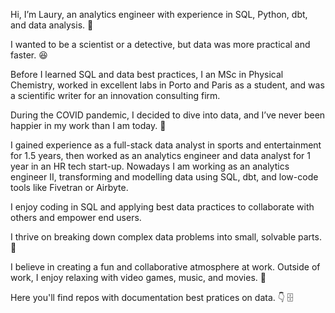 Hi, I’m Laury, an analytics engineer with experience in SQL, Python, dbt, and data analysis. 👋

I wanted to be a scientist or a detective, but data was more practical and faster. 😆

Before I learned SQL and data best practices, I an MSc in Physical Chemistry, worked in excellent labs in Porto and Paris as a student, and was a scientific writer for an innovation consulting firm.

During the COVID pandemic, I decided to dive into data, and I’ve never been happier in my work than I am today. 🙏

I gained experience as a full-stack data analyst in sports and entertainment for 1.5 years, then worked as an analytics engineer and data analyst for 1 year in an HR tech start-up.
Nowadays I am working as an analytics engineer II, transforming and modelling data using SQL, dbt, and low-code tools like Fivetran or Airbyte.

I enjoy coding in SQL and applying best data practices to collaborate with others and empower end users.

I thrive on breaking down complex data problems into small, solvable parts. 🤠

I believe in creating a fun and collaborative atmosphere at work. Outside of work, I enjoy relaxing with video games, music, and movies. 🍿

Here you'll find repos with documentation best pratices on data. 👇 🗄️
